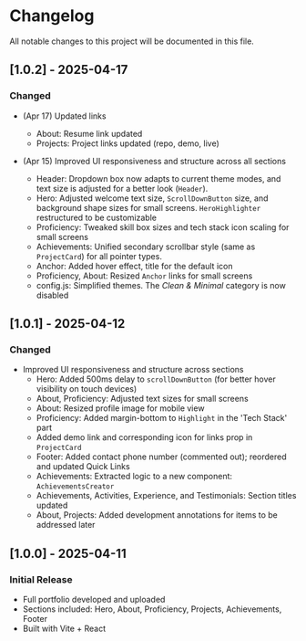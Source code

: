 # Changelog

All notable changes to this project will be documented in this file.

## [1.0.2] - 2025-04-17

### Changed

- (Apr 17) Updated links

  - About: Resume link updated
  - Projects: Project links updated (repo, demo, live)

- (Apr 15) Improved UI responsiveness and structure across all sections

  - Header: Dropdown box now adapts to current theme modes, and text size is adjusted for a better look (`Header`).
  - Hero: Adjusted welcome text size, `ScrollDownButton` size, and background shape sizes for small screens. `HeroHighlighter` restructured to be customizable
  - Proficiency: Tweaked skill box sizes and tech stack icon scaling for small screens
  - Achievements: Unified secondary scrollbar style (same as `ProjectCard`) for all pointer types.
  - Anchor: Added hover effect, title for the default icon
  - Proficiency, About: Resized `Anchor` links for small screens
  - config.js: Simplified themes. The _Clean & Minimal_ category is now disabled

## [1.0.1] - 2025-04-12

### Changed

- Improved UI responsiveness and structure across sections
  - Hero: Added 500ms delay to `scrollDownButton` (for better hover visibility on touch devices)
  - About, Proficiency: Adjusted text sizes for small screens
  - About: Resized profile image for mobile view
  - Proficiency: Added margin-bottom to `Highlight` in the 'Tech Stack' part
  - Added demo link and corresponding icon for links prop in `ProjectCard`
  - Footer: Added contact phone number (commented out); reordered and updated Quick Links
  - Achievements: Extracted logic to a new component: `AchievementsCreator`
  - Achievements, Activities, Experience, and Testimonials: Section titles updated
  - About, Projects: Added development annotations for items to be addressed later

## [1.0.0] - 2025-04-11

### Initial Release

- Full portfolio developed and uploaded
- Sections included: Hero, About, Proficiency, Projects, Achievements, Footer
- Built with Vite + React
